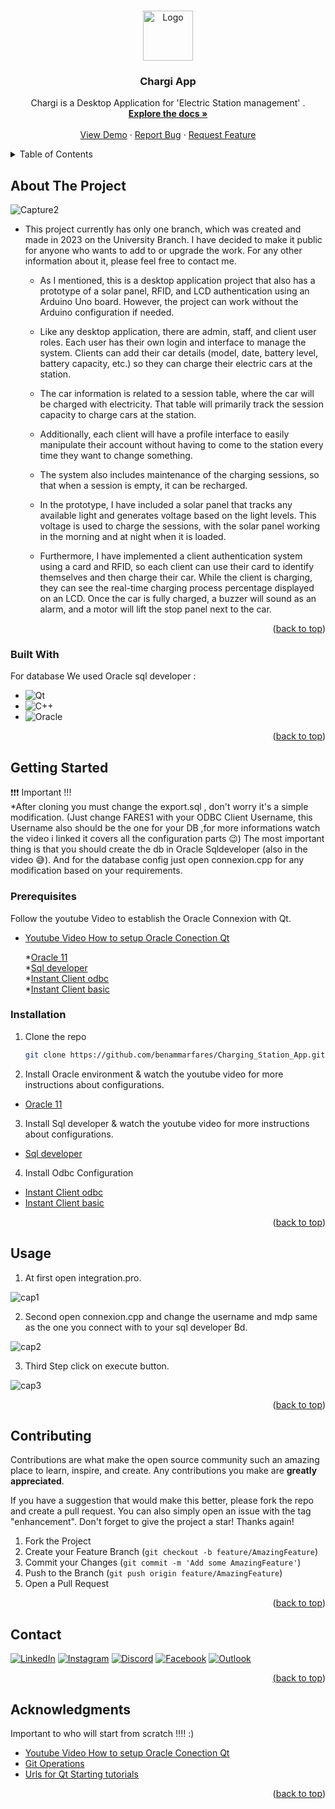 
<a  align="center" name="readme-top"></a>

<!-- PROJECT LOGO -->
<br />
<div align="center">
    <img src="https://github.com/benammarfares/Charging_Station_App/assets/99650831/5b4d9eb4-6c07-4305-9dc5-c76b6e5dadec" alt="Logo" width="80" height="80">


  <h3 align="center">Chargi App</h3>

  <p align="center">
      Chargi is a Desktop Application for 'Electric Station management' .
    <br />
    <a href="https://github.com/benammarfares/Charging_Station_App"><strong>Explore the docs »</strong></a>
    <br />
    <br />
    <a href="https://github.com/benammarfares/Charging_Station_App">View Demo</a>
    ·
    <a href="https://github.com/benammarfares/Charging_Station_App/issues/new?labels=bug&template=bug-report---.md">Report Bug</a>
    ·
    <a href="https://github.com/benammarfares/Charging_Station_App/issues/new?labels=enhancement&template=feature-request---.md">Request Feature</a>
  </p>
</div>



<!-- TABLE OF CONTENTS -->
<details>
  <summary>Table of Contents</summary>
  <ol>
    <li>
      <a href="#about-the-project">About The Project</a>
      <ul>
        <li><a href="#built-with">Built With</a></li>
      </ul>
    </li>
    <li>
      <a href="#getting-started">Getting Started</a>
      <ul>
        <li><a href="#prerequisites">Prerequisites</a></li>
        <li><a href="#installation">Installation</a></li>
      </ul>
    </li>
    <li><a href="#usage">Usage</a></li>
    <li><a href="#contributing">Contributing</a></li>
    <li><a href="#contact">Contact</a></li>
    <li><a href="#acknowledgments">Acknowledgments</a></li>
  </ol>
</details>



<!-- ABOUT THE PROJECT -->
## About The Project
![Capture2](https://github.com/benammarfares/Charging_Station_App/assets/99650831/07c6dd1b-c576-4431-9eff-ea8c70503374)
<br>
* This project currently has only one branch, which was created and made in 2023 on the University Branch. I have decided to make it public for anyone who wants to add to or upgrade the work. For any other information about it, please feel 
  free to contact me.

  * As I mentioned, this is a desktop application project that also has a prototype of a solar panel, RFID, and LCD authentication using an Arduino Uno board. However, the project can work without the Arduino configuration if needed.

  * Like any desktop application, there are admin, staff, and client user roles. Each user has their own login and interface to manage the system. Clients can add their car details (model, date, battery level, battery capacity, etc.) so they       can charge their electric cars at the station.

  * The car information is related to a session table, where the car will be charged with electricity. That table will primarily track the session capacity to charge cars at the station.

  * Additionally, each client will have a profile interface to easily manipulate their account without having to come to the station every time they want to change something.

  * The system also includes maintenance of the charging sessions, so that when a session is empty, it can be recharged.

  * In the prototype, I have included a solar panel that tracks any available light and generates voltage based on the light levels. This voltage is used to charge the sessions, with the solar panel working in the morning and at night when it 
    is loaded.

  * Furthermore, I have implemented a client authentication system using a card and RFID, so each client can use their card to identify themselves and then charge their car. While the client is charging, they can see the real-time charging 
    process percentage displayed on an LCD. Once the car is fully charged, a buzzer will sound as an alarm, and a motor will lift the stop panel next to the car.

    
<p align="right">(<a href="#readme-top">back to top</a>)</p>



### Built With

For database We used Oracle sql developer :<br>

* ![Qt](https://img.shields.io/badge/Qt-%23217346.svg?style=for-the-badge&logo=Qt&logoColor=white)
* ![C++](https://img.shields.io/badge/c++-%2300599C.svg?style=for-the-badge&logo=c%2B%2B&logoColor=white)
* ![Oracle](https://img.shields.io/badge/Oracle-F80000?style=for-the-badge&logo=oracle&logoColor=white)

<p align="right">(<a href="#readme-top">back to top</a>)</p>



<!-- GETTING STARTED -->
## Getting Started

❗❗❗ Important !!! <br>
 *After cloning you must change the export.sql , don't worry it's a simple modification. (Just change FARES1 with your ODBC Client Username, this Username also should be the one for your DB ,for more informations watch the video i linked it covers all the configuration parts 😉)
The most important thing is that you should create the db in Oracle Sqldeveloper (also in the video 😅).
And for the database config just open connexion.cpp for any modification based on your requirements.
 

### Prerequisites

Follow the youtube Video to establish the Oracle Connexion with Qt.

* [Youtube Video How to setup Oracle Conection Qt](https://www.youtube.com/watch?v=E81Z5hCMCYg&t=1201s)

     *[Oracle 11](https://drive.google.com/file/d/12Vful6RhPNxS-lWOpdJFL1ozW5DmJmEC/view?usp=drive_link)<br>
     *[Sql developer](https://drive.google.com/file/d/1inQFrlNt02O20WLUKkXcipZpEiOygubH/view?usp=drive_link)<br>
     *[Instant Client odbc](https://drive.google.com/file/d/1abS1tQ0mxIGWu42R1-JL-oLfciTWCVHE/view?usp=drive_link)<br>
     *[Instant Client basic](https://drive.google.com/file/d/1Xw_kS7YtXPdF6kPMcE337L_jNwAwYFlb/view?usp=drive_link)<br>


### Installation

1. Clone the repo
   ```sh
   git clone https://github.com/benammarfares/Charging_Station_App.git
   ```
2. Install Oracle environment & watch the youtube video for more instructions about configurations.
 * [Oracle 11](https://drive.google.com/file/d/12Vful6RhPNxS-lWOpdJFL1ozW5DmJmEC/view?usp=drive_link)<br>
 
3. Install Sql developer & watch the youtube video for more instructions about configurations.
 * [Sql developer](https://drive.google.com/file/d/1inQFrlNt02O20WLUKkXcipZpEiOygubH/view?usp=drive_link)<br>

4. Install Odbc Configuration<br>
 * [Instant Client odbc](https://drive.google.com/file/d/1abS1tQ0mxIGWu42R1-JL-oLfciTWCVHE/view?usp=drive_link)<br>
 * [Instant Client basic](https://drive.google.com/file/d/1Xw_kS7YtXPdF6kPMcE337L_jNwAwYFlb/view?usp=drive_link)<br>
   
<p align="right">(<a href="#readme-top">back to top</a>)</p>



<!-- USAGE EXAMPLES -->
## Usage

1. At first open integration.pro.
   
![cap1](https://github.com/benammarfares/Charging_Station_App/assets/99650831/07bcc8b1-a558-4532-918a-29f0d9c0306e)

2. Second open connexion.cpp and change the username and mdp same as the one you connect with to your sql developer Bd.
   
![cap2](https://github.com/benammarfares/Charging_Station_App/assets/99650831/900a8776-309e-49cb-bfc5-6dce21ee5908)
    
3. Third Step click on execute button.

![cap3](https://github.com/benammarfares/Charging_Station_App/assets/99650831/fcc6cc2a-0d1b-45a2-bbd8-fa37541e5569)
    

<p align="right">(<a href="#readme-top">back to top</a>)</p>


<!-- CONTRIBUTING -->
## Contributing

Contributions are what make the open source community such an amazing place to learn, inspire, and create. Any contributions you make are **greatly appreciated**.

If you have a suggestion that would make this better, please fork the repo and create a pull request. You can also simply open an issue with the tag "enhancement".
Don't forget to give the project a star! Thanks again!

1. Fork the Project
2. Create your Feature Branch (`git checkout -b feature/AmazingFeature`)
3. Commit your Changes (`git commit -m 'Add some AmazingFeature'`)
4. Push to the Branch (`git push origin feature/AmazingFeature`)
5. Open a Pull Request

<p align="right">(<a href="#readme-top">back to top</a>)</p>


<!-- CONTACT -->
## Contact

 <a href="https://www.linkedin.com/in/fares-ben-ammar-14b8b3226/">
                <img alt="LinkedIn" title="Discord" src="https://img.shields.io/badge/linkedin-%230077B5.svg?style=for-the-badge&logo=linkedin&logoColor=white"/></a> 
    <a href="https://www.instagram.com/fares.ben.ammar/?hl=fr">
                <img alt="Instagram" title="Instagram" src="https://img.shields.io/badge/Instagram-%23E4405F.svg?style=for-the-badge&logo=Instagram&logoColor=white"/></a>
        <a href="https://discord.gg/farou1747">
                    <img alt="Discord" title="Discord" src="https://img.shields.io/badge/Discord-%235865F2.svg?style=for-the-badge&logo=discord&logoColor=white"/></a> 
            <a href="https://facebook.com/https://www.facebook.com/faroutiti.benammar/">
                    <img alt="Facebook" title="Facebook" src="https://img.shields.io/badge/Facebook-%231877F2.svg?style=for-the-badge&logo=Facebook&logoColor=white"/></a> 
    <a href="mailto:benammar.Fares@esprit.tn">
    <img alt="Outlook" title="Outlook" src="https://img.shields.io/badge/Microsoft_Outlook-0078D4?style=for-the-badge&logo=microsoft-outlook&logoColor=white"/>



<p align="right">(<a href="#readme-top">back to top</a>)</p>



<!-- ACKNOWLEDGMENTS -->
## Acknowledgments

Important to who will start from scratch !!!! :)

* [Youtube Video How to setup Oracle Conection Qt](https://www.youtube.com/watch?v=E81Z5hCMCYg&t=1201s)
* [Git Operations](https://drive.google.com/file/d/108UbY6Nzs83a4eAT98fKQeBSKKNvyANo/view?usp=drive_link)
* [Urls for Qt Starting tutorials](https://drive.google.com/file/d/1-qULdcW115N1C3EVpoL2eL9nRYnWPR1K/view?usp=drive_link)
<p align="right">(<a href="#readme-top">back to top</a>)</p>





